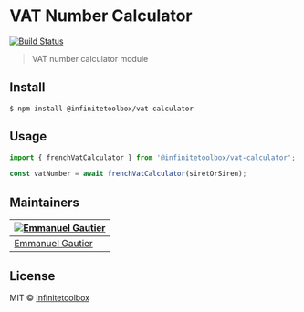 # VAT Number Calculator

[![Build Status](https://travis-ci.org/infinitetoolbox/calculators.svg?branch=master)](https://travis-ci.org/infinitetoolbox/calculators)

> VAT number calculator module

## Install

```
$ npm install @infinitetoolbox/vat-calculator
```

## Usage
```js
import { frenchVatCalculator } from '@infinitetoolbox/vat-calculator';

const vatNumber = await frenchVatCalculator(siretOrSiren);
```

## Maintainers

[![Emmanuel Gautier](https://avatars0.githubusercontent.com/u/2765366?s=144)](https://www.emmanuelgautier.fr) |
--- |
[Emmanuel Gautier](https://www.emmanuelgautier.fr) |

## License

MIT © [Infinitetoolbox](https://calculators.infinitetoolbox.org)
